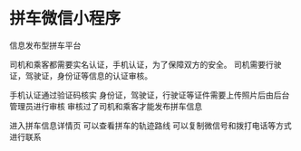 # 拼车微信小程序

信息发布型拼车平台

司机和乘客都需要实名认证，手机认证，为了保障双方的安全。
司机需要行驶证，驾驶证，身份证等信息的认证审核。


手机认证通过验证码核实
身份证，驾驶证，行驶证等证件需要上传照片后由后台管理员进行审核
审核过了司机和乘客才能发布拼车信息

进入拼车信息详情页
可以查看拼车的轨迹路线
可以复制微信号和拨打电话等方式进行联系
